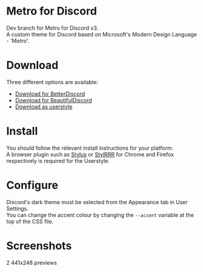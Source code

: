 # Metro for Discord
Dev branch for Metro for Discord v3.  
A custom theme for Discord based on Microsoft's Modern Design Language - 'Metro'.

# Download
Three different options are available:
* [Download for BetterDiscord](https://raw.githubusercontent.com/TakosThings/Metro-for-Discord/v3/dist/Metro_for_Discord.theme.css)
* [Download for BeautifulDiscord](https://raw.githubusercontent.com/TakosThings/Metro-for-Discord/v3/dist/Metro_for_Discord.css)
* [Download as userstyle](https://raw.githubusercontent.com/TakosThings/Metro-for-Discord/v3/dist/Metro_for_Discord.userstyle.css)

# Install
You should follow the relevant install instructions for your platform.  
A browser plugin such as [Stylus](https://chrome.google.com/webstore/detail/clngdbkpkpeebahjckkjfobafhncgmne) or [StylRRR](https://addons.mozilla.org/en-US/firefox/addon/stylrrr/) for Chrome and Firefox respectively is required for the Userstyle.

# Configure
Discord's dark theme must be selected from the Appearance tab in User Settings.  
You can change the accent colour by changing the `--accent` variable at the top of the CSS file.  

# Screenshots
2 441x248 previews

